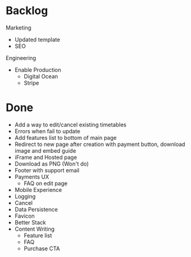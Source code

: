 # Backlog

Marketing
- Updated template
- SEO

Engineering
- Enable Production
  - Digital Ocean
  - Stripe

# Done

- Add a way to edit/cancel existing timetables
- Errors when fail to update
- Add features list to bottom of main page
- Redirect to new page after creation with payment button, download image and embed guide
- iFrame and Hosted page
- Download as PNG (Won't do)
- Footer with support email
- Payments UX
  - FAQ on edit page
- Mobile Experience
- Logging
- Cancel
- Data Persistence
- Favicon
- Better Stack
- Content Writing
  - Feature list
  - FAQ
  - Purchase CTA
